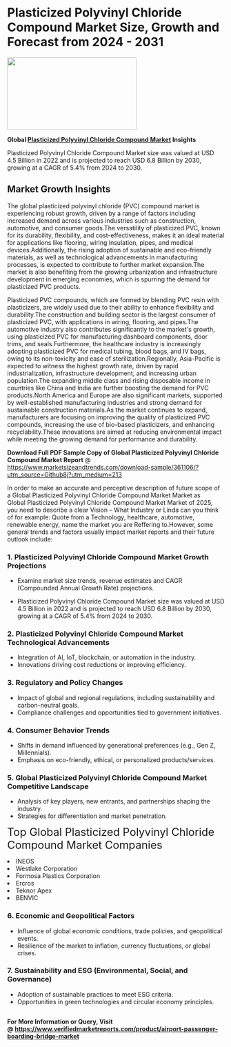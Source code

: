 <H1>Plasticized Polyvinyl Chloride Compound Market Size, Growth and Forecast from 2024 - 2031</H1><img class="aligncenter size-medium wp-image-584254" src="https://thirdeyenews.in/wp-content/uploads/2024/09/Global-Market-Research-300x168.jpeg" alt="" width="300" height="168" /><p><strong>Global&nbsp;<a href="https://www.marketsizeandtrends.com/download-sample/361106/?utm_source=Github8j?utm_medium=213">Plasticized Polyvinyl Chloride Compound Market</a> Insights</strong></p><p>Plasticized Polyvinyl Chloride Compound Market size was valued at USD 4.5 Billion in 2022 and is projected to reach USD 6.8 Billion by 2030, growing at a CAGR of 5.4% from 2024 to 2030.</p><p><h2>Market Growth Insights</h2> <p>The global plasticized polyvinyl chloride (PVC) compound market is experiencing robust growth, driven by a range of factors including increased demand across various industries such as construction, automotive, and consumer goods.The versatility of plasticized PVC, known for its durability, flexibility, and cost-effectiveness, makes it an ideal material for applications like flooring, wiring insulation, pipes, and medical devices.Additionally, the rising adoption of sustainable and eco-friendly materials, as well as technological advancements in manufacturing processes, is expected to contribute to further market expansion.The market is also benefiting from the growing urbanization and infrastructure development in emerging economies, which is spurring the demand for plasticized PVC products.</p> <p>Plasticized PVC compounds, which are formed by blending PVC resin with plasticizers, are widely used due to their ability to enhance flexibility and durability.The construction and building sector is the largest consumer of plasticized PVC, with applications in wiring, flooring, and pipes.The automotive industry also contributes significantly to the market's growth, using plasticized PVC for manufacturing dashboard components, door trims, and seals.Furthermore, the healthcare industry is increasingly adopting plasticized PVC for medical tubing, blood bags, and IV bags, owing to its non-toxicity and ease of sterilization.Regionally, Asia-Pacific is expected to witness the highest growth rate, driven by rapid industrialization, infrastructure development, and increasing urban population.The expanding middle class and rising disposable income in countries like China and India are further boosting the demand for PVC products.North America and Europe are also significant markets, supported by well-established manufacturing industries and strong demand for sustainable construction materials.As the market continues to expand, manufacturers are focusing on improving the quality of plasticized PVC compounds, increasing the use of bio-based plasticizers, and enhancing recyclability.These innovations are aimed at reducing environmental impact while meeting the growing demand for performance and durability.</p><p><span class=""><strong>Download Full PDF Sample Copy of Global Plasticized Polyvinyl Chloride Compound Market Report</strong> @ <a href="https://www.marketsizeandtrends.com/download-sample/361106/?utm_source=Github8j?utm_medium=213" target="_blank">https://www.marketsizeandtrends.com/download-sample/361106/?utm_source=Github8j?utm_medium=213</a></span></p><p>In order to make an accurate and perceptive description of future scope of a Global&nbsp;Plasticized Polyvinyl Chloride Compound Market Market as Global&nbsp;Plasticized Polyvinyl Chloride Compound Market Market of 2025, you need to describe a clear Vision &ndash; What Industry or Linda can you think of for example: Quote from a Technology, healthcare, automotive, renewable energy, name the market you are Reffering to.However, some general trends and factors usually impact market reports and their future outlook include:</p><h3>1.&nbsp;<strong>Plasticized Polyvinyl Chloride Compound Market Growth Projections</strong></h3><ul><li>Examine market size trends, revenue estimates and CAGR (Compounded Annual Growth Rate) projections.</li><li><p>Plasticized Polyvinyl Chloride Compound Market size was valued at USD 4.5 Billion in 2022 and is projected to reach USD 6.8 Billion by 2030, growing at a CAGR of 5.4% from 2024 to 2030.</p></li></ul><h3>2.&nbsp;<strong>Plasticized Polyvinyl Chloride Compound Market Technological Advancements</strong></h3><ul><li>Integration of AI, IoT, blockchain, or automation in the industry.</li><li>Innovations driving cost reductions or improving efficiency.</li></ul><h3>3.&nbsp;<strong>Regulatory and Policy Changes</strong></h3><ul><li>Impact of global and regional regulations, including sustainability and carbon-neutral goals.</li><li>Compliance challenges and opportunities tied to government initiatives.</li></ul><h3>4.&nbsp;<strong>Consumer Behavior Trends</strong></h3><ul><li>Shifts in demand influenced by generational preferences (e.g., Gen Z, Millennials).</li><li>Emphasis on eco-friendly, ethical, or personalized products/services.</li></ul><h3>5.&nbsp;<strong>Global Plasticized Polyvinyl Chloride Compound Market Competitive Landscape</strong></h3><ul><li>Analysis of key players, new entrants, and partnerships shaping the industry.</li><li>Strategies for differentiation and market penetration.</li></ul><p data-pm-slice="1 1 []"><span style="color: inherit; font-family: inherit; font-size: 25px;">Top Global Plasticized Polyvinyl Chloride Compound Market Companies</span></p><div class="" data-test-id=""><p><li>INEOS</li><li> Westlake Corporation</li><li> Formosa Plastics Corporation</li><li> Ercros</li><li> Teknor Apex</li><li> BENVIC</li></p></div><h3>6.&nbsp;<strong>Economic and Geopolitical Factors</strong></h3><ul><li>Influence of global economic conditions, trade policies, and geopolitical events.</li><li>Resilience of the market to inflation, currency fluctuations, or global crises.</li></ul><h3>7.&nbsp;<strong>Sustainability and ESG (Environmental, Social, and Governance)</strong></h3><ul><li>Adoption of sustainable practices to meet ESG criteria.</li><li>Opportunities in green technologies and circular economy principles.</li></ul><h2><strong style="font-size: 14px;">For More Information or Query, Visit @&nbsp;</strong><a style="background-color: #ffffff; font-size: 14px;" href="https://www.marketsizeandtrends.com/report/plasticized-polyvinyl-chloride-compound-market/" target="_blank">https://www.verifiedmarketreports.com/product/airport-passenger-boarding-bridge-market</a></h2>